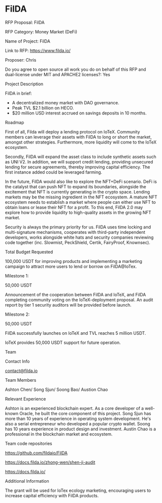 # **FilDA**

RFP Proposal: FilDA

RFP Category: Money Market (DeFi)

Name of Project: FilDA

Link to RFP: https://www.filda.io/

Proposer: Chris 

Do you agree to open source all work you do on behalf of this RFP and dual-license under MIT and APACHE2 licenses?: Yes



Project Description

FilDA in brief:

- A decentralized money market with DAO governance.
- Peak TVL $2.1 billion on HECO.
- $20 million USD interest accrued on savings deposits in 10 months.



Roadmap

First of all, Filda will deploy a lending protocol on IoTeX. Community members can leverage their assets with FilDA to long or short the market, amongst other strategies. Furthermore, more liquidity will come to the IoTeX ecosystem.

Secondly, FilDA will expand the asset class to include synthetic assets such as UNI V2. In addition, we will support credit lending, providing unsecured lending for secure agreements, thereby improving capital efficiency. The first instance added could be leveraged farming. 

In the future, FilDA would also like to explore the NFT+DeFi scenario. DeFi is the catalyst that can push NFT to expand its boundaries, alongside the excitement that NFT is currently generating in the crypto space. Lending markets may be the missing ingredient in the NFT ecosystem. A mature NFT ecosystem needs to establish a market where people can either use NFT to obtain loans or lease their NFT for a profit. To this end, FilDA 2.0 may explore how to provide liquidity to high-quality assets in the growing NFT market. 

Security is always the primary priority for us. FilDA uses time locking and multi-signature mechanisms, cooperates with third-party independent developers, works alongside white hats and security companies reviewing code together (inc. Slowmist, PeckShield, Certik, FairyProof, Knownsec). 


Total Budget Requested

100,000 USDT for improving products and implementing a marketing campaign to attract more users to lend or borrow on FilDA@IoTex.


Milestone 1:

50,000 USDT

Announcement of the cooperation between FilDA and IoTeX, and FilDA completing community voting on the IoTeX-deployment proposal. An audit report by tier 1 security auditors will be provided before launch.



Milestone 2:

50,000 USDT

FilDA successfully launches on IoTeX and TVL reaches 5 million USDT.

IoTeX provides 50,000 USDT support for future operation.


Team

Contact Info

[contact@filda.io](contact@filda.io)



Team Members

Ashton Chen/ Song Sjun/ Soong Bao/ Austion Chao

Relevant Experience

Ashton is an experienced blockchain expert. As a core developer of a well-known Oracle, he built the core component of this project. Song Sjun has more than 10 years of experience in operating system development. He's also a serial entrepreneur who developed a popular crypto wallet. Soong has 10 years experience in product design and investment. Austin Chao is a professional in the blockchain market and ecosystem. 



Team code repositories

https://github.com/fildaio/FilDA

https://docs.filda.io/zhong-wen/shen-ji-audit

https://docs.filda.io/



Additional Information

The grant will be used for IoTex ecology marketing, encouraging users to increase capital efficiency with FilDA products.

